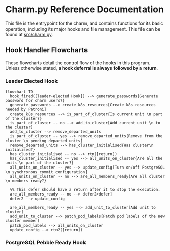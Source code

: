 # Charm.py Reference Documentation

This file is the entrypoint for the charm, and contains functions for its basic operation, including its major hooks and file management. This file can be found at [src/charm.py](../../../src/charm.py).

## Hook Handler Flowcharts

These flowcharts detail the control flow of the hooks in this program. Unless otherwise stated, **a hook deferral is always followed by a return**.

### Leader Elected Hook

```mermaid
flowchart TD
  hook_fired([leader-elected Hook]) --> generate_passwords{Generate password for charm users?}
  generate_passwords --> create_k8s_resources[Create k8s resources needed by Patroni]
  create_k8s_resources --> is_part_of_cluster{Is current unit \n part of the cluster?}
  is_part_of_cluster -- no --> add_to_cluster[Add current unit \n to the cluster]
  add_to_cluster --> remove_departed_units
  is_part_of_cluster -- yes --> remove_departed_units[Remove from the cluster \n pending departed units]
  remove_departed_units --> has_cluster_initialised{Has cluster\n initialised?}
  has_cluster_initialised -- no --> rtn([return])
  has_cluster_initialised -- yes --> all_units_on_cluster{Are all the units \n part of the cluster?}
  all_units_on_cluster -- yes --> update_config[Turn on/off PostgreSQL \n synchronous_commit configuration]
  all_units_on_cluster -- no --> are_all_members_ready{Are all cluster \n members ready?}
  
  %% This defer should have a return after it to stop the execution.
  are_all_members_ready -- no --> defer2>defer]
  defer2 --> update_config
  
  are_all_members_ready -- yes --> add_unit_to_cluster[Add unit to cluster]
  add_unit_to_cluster --> patch_pod_labels[Patch pod labels of the new cluster member]
  patch_pod_labels --> all_units_on_cluster
  update_config --> rtn2([return])
```

### PostgreSQL Pebble Ready Hook

